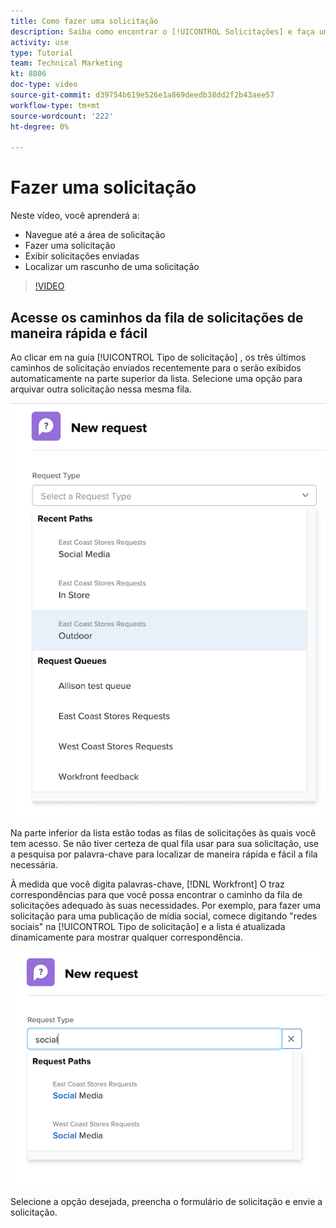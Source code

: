 ```yaml
---
title: Como fazer uma solicitação
description: Saiba como encontrar o [!UICONTROL Solicitações] e faça uma solicitação. Em seguida, saiba como visualizar solicitações enviadas e de rascunho.
activity: use
type: Tutorial
team: Technical Marketing
kt: 8806
doc-type: video
source-git-commit: d39754b619e526e1a869deedb38dd2f2b43aee57
workflow-type: tm+mt
source-wordcount: '222'
ht-degree: 0%

---
```


# Fazer uma solicitação

Neste vídeo, você aprenderá a:

* Navegue até a área de solicitação
* Fazer uma solicitação
* Exibir solicitações enviadas
* Localizar um rascunho de uma solicitação

>[!VIDEO](https://video.tv.adobe.com/v/336092/?quality=12)

## Acesse os caminhos da fila de solicitações de maneira rápida e fácil

Ao clicar em na guia [!UICONTROL Tipo de solicitação] , os três últimos caminhos de solicitação enviados recentemente para o serão exibidos automaticamente na parte superior da lista. Selecione uma opção para arquivar outra solicitação nessa mesma fila.

![Menu Tipo de solicitação mostrando a lista de caminhos de solicitação recentes](assets/collaborator-fundamentals-1.png)

Na parte inferior da lista estão todas as filas de solicitações às quais você tem acesso. Se não tiver certeza de qual fila usar para sua solicitação, use a pesquisa por palavra-chave para localizar de maneira rápida e fácil a fila necessária.

À medida que você digita palavras-chave, [!DNL Workfront] O traz correspondências para que você possa encontrar o caminho da fila de solicitações adequado às suas necessidades. Por exemplo, para fazer uma solicitação para uma publicação de mídia social, comece digitando &quot;redes sociais&quot; na [!UICONTROL Tipo de solicitação] e a lista é atualizada dinamicamente para mostrar qualquer correspondência.

![Menu Tipo de solicitação com uma palavra digitada no campo para mostrar caminhos de solicitações recentes](assets/collaborator-fundamentals-2.png)

Selecione a opção desejada, preencha o formulário de solicitação e envie a solicitação.

<!---
Learn more
Requests area overview
Create and submit Workfront requests
Guides
Make a work request
--->
